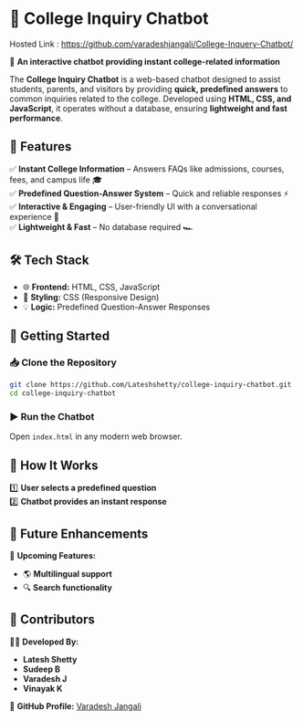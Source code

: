 # 🤖 College Inquiry Chatbot

Hosted Link : https://github.com/varadeshjangali/College-Inquery-Chatbot/

🚀 **An interactive chatbot providing instant college-related information**

The **College Inquiry Chatbot** is a web-based chatbot designed to assist students, parents, and visitors by providing **quick, predefined answers** to common inquiries related to the college. Developed using **HTML, CSS, and JavaScript**, it operates without a database, ensuring **lightweight and fast performance**.

## 📌 Features
✅ **Instant College Information** – Answers FAQs like admissions, courses, fees, and campus life 🎓  
✅ **Predefined Question-Answer System** – Quick and reliable responses ⚡  
✅ **Interactive & Engaging** – User-friendly UI with a conversational experience 💬  
✅ **Lightweight & Fast** – No database required 🏎️  

## 🛠️ Tech Stack
- 🌐 **Frontend:** HTML, CSS, JavaScript  
- 🎨 **Styling:** CSS (Responsive Design)  
- 💡 **Logic:** Predefined Question-Answer Responses  

## 🚀 Getting Started
### 📥 Clone the Repository
```bash
git clone https://github.com/Lateshshetty/college-inquiry-chatbot.git
cd college-inquiry-chatbot
```
### ▶️ Run the Chatbot
Open `index.html` in any modern web browser.  

## 🎯 How It Works
1️⃣ **User selects a predefined question**  
2️⃣ **Chatbot provides an instant response**  

## 🔮 Future Enhancements
🚀 **Upcoming Features:**  
- 🌎 **Multilingual support**  
- 🔍 **Search functionality**  

## 👥 Contributors
👨‍💻 **Developed By:**  
- **Latesh Shetty**  
- **Sudeep B**  
- **Varadesh J**  
- **Vinayak K**  

🔗 **GitHub Profile:** [Varadesh Jangali](https://github.com/varadeshjangali/College-Inquery-Chatbot/)
